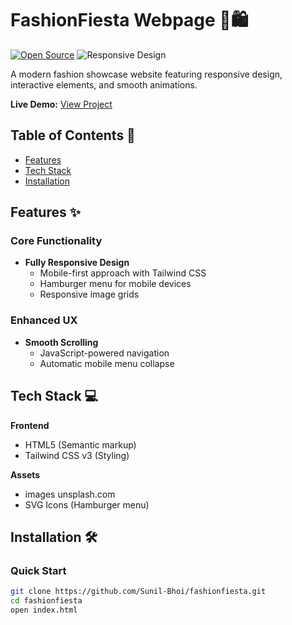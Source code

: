 # FashionFiesta Webpage 👗🛍️
[![Open Source](https://img.shields.io/badge/Open%20Source-Yes-cyan)](https://opensource.org/)
![Responsive Design](https://img.shields.io/badge/Responsive-Yes-blueviolet)

A modern fashion showcase website featuring responsive design, interactive elements, and smooth animations.

**Live Demo:** [View Project](#)

## Table of Contents 📖
- [Features](#features-)
- [Tech Stack](#tech-stack-)
- [Installation](#installation-)

## Features ✨

### Core Functionality
- **Fully Responsive Design**
  - Mobile-first approach with Tailwind CSS
  - Hamburger menu for mobile devices
  - Responsive image grids

### Enhanced UX
- **Smooth Scrolling**
  - JavaScript-powered navigation
  - Automatic mobile menu collapse

## Tech Stack 💻

**Frontend**
- HTML5 (Semantic markup)
- Tailwind CSS v3 (Styling)

**Assets**
- images unsplash.com
- SVG Icons (Hamburger menu)

## Installation 🛠️

### Quick Start
```bash
git clone https://github.com/Sunil-Bhoi/fashionfiesta.git
cd fashionfiesta
open index.html